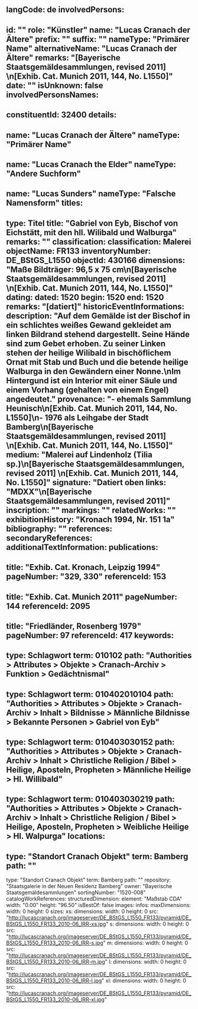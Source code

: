 langCode: de
involvedPersons: 
 - 
   id: ""
  role: "Künstler"
  name: "Lucas Cranach der Ältere"
  prefix: ""
  suffix: ""
  nameType: "Primärer Name"
  alternativeName: "Lucas Cranach der Ältere"
  remarks: "[Bayerische Staatsgemäldesammlungen, revised 2011] \n[Exhib. Cat. Munich 2011, 144, No. L1550]"
  date: ""
  isUnknown: false
involvedPersonsNames: 
 - 
   constituentId: 32400
  details: 
   - 
   name: "Lucas Cranach der Ältere"
    nameType: "Primärer Name"
   - 
   name: "Lucas Cranach the Elder"
    nameType: "Andere Suchform"
   - 
   name: "Lucas Sunders"
    nameType: "Falsche Namensform"
titles: 
 - 
   type: Titel
  title: "Gabriel von Eyb, Bischof von Eichstätt, mit den hll. Wilibald und Walburga"
  remarks: ""
classification: 
 classification: Malerei
objectName: FR133
inventoryNumber: DE_BStGS_L1550
objectId: 430166
dimensions: "Maße Bildträger: 96,5 x 75 cm\n[Bayerische Staatsgemäldesammlungen, revised 2011] \n[Exhib. Cat. Munich 2011, 144, No. L1550]"
dating: 
 dated: 1520
 begin: 1520
 end: 1520
 remarks: "[datiert]"
 historicEventInformations: 
description: "Auf dem Gemälde ist der Bischof in ein schlichtes weißes Gewand gekleidet am linken Bildrand stehend dargestellt. Seine Hände sind zum Gebet erhoben. Zu seiner Linken stehen der heilige Wilibald in bischöflichem Ornat mit Stab und Buch und die betende heilige Walburga in den Gewändern einer Nonne.\nIm Hintergund ist ein Interior mit einer Säule und einem Vorhang (gehalten von einem Engel) angedeutet."
provenance: "- ehemals Sammlung Heunisch\n[Exhib. Cat. Munich 2011, 144, No. L1550]\n- 1976 als Leihgabe der Stadt Bamberg\n[Bayerische Staatsgemäldesammlungen, revised 2011] \n[Exhib. Cat. Munich 2011, 144, No. L1550]"
medium: "Malerei auf Lindenholz (Tilia sp.)\n[Bayerische Staatsgemäldesammlungen, revised 2011] \n[Exhib. Cat. Munich 2011, 144, No. L1550]"
signature: "Datiert oben links: \"MDXX\"\n[Bayerische Staatsgemäldesammlungen, revised 2011]"
inscription: ""
markings: ""
relatedWorks: ""
exhibitionHistory: "Kronach 1994, Nr. 151 1a"
bibliography: ""
references: 
secondaryReferences: 
additionalTextInformation: 
publications: 
 - 
   title: "Exhib. Cat. Kronach, Leipzig 1994"
  pageNumber: "329, 330"
  referenceId: 153
 - 
   title: "Exhib. Cat. Munich 2011"
  pageNumber: 144
  referenceId: 2095
 - 
   title: "Friedländer, Rosenberg 1979"
  pageNumber: 97
  referenceId: 417
keywords: 
 - 
   type: Schlagwort
  term: 010102
  path: "Authorities > Attributes > Objekte > Cranach-Archiv > Funktion > Gedächtnismal"
 - 
   type: Schlagwort
  term: 010402010104
  path: "Authorities > Attributes > Objekte > Cranach-Archiv > Inhalt > Bildnisse > Männliche Bildnisse > Bekannte Personen > Gabriel von Eyb"
 - 
   type: Schlagwort
  term: 010403030152
  path: "Authorities > Attributes > Objekte > Cranach-Archiv > Inhalt > Christliche Religion / Bibel > Heilige, Aposteln, Propheten > Männliche Heilige > Hl. Willibald"
 - 
   type: Schlagwort
  term: 010403030219
  path: "Authorities > Attributes > Objekte > Cranach-Archiv > Inhalt > Christliche Religion / Bibel > Heilige, Aposteln, Propheten > Weibliche Heilige > Hl. Walpurga"
locations: 
 - 
   type: "Standort Cranach Objekt"
  term: Bamberg
  path: ""
 - 
   type: "Standort Cranach Objekt"
  term: Bamberg
  path: ""
repository: "Staatsgalerie in der Neuen Residenz Bamberg"
owner: "Bayerische Staatsgemäldesammlungen"
sortingNumber: "1520-008"
catalogWorkReferences: 
structuredDimension: 
 element: "Maßstab CDA"
 width: "0.00"
 height: "96.50"
isBestOf: false
images: 
 infos: 
  maxDimensions: 
   width: 0
   height: 0
 sizes: 
  xs: 
   dimensions: 
    width: 0
    height: 0
   src: "http://lucascranach.org/imageserver/DE_BStGS_L1550_FR133/pyramid/DE_BStGS_L1550_FR133_2010-06_IRR-xs.jpg"
  s: 
   dimensions: 
    width: 0
    height: 0
   src: "http://lucascranach.org/imageserver/DE_BStGS_L1550_FR133/pyramid/DE_BStGS_L1550_FR133_2010-06_IRR-s.jpg"
  m: 
   dimensions: 
    width: 0
    height: 0
   src: "http://lucascranach.org/imageserver/DE_BStGS_L1550_FR133/pyramid/DE_BStGS_L1550_FR133_2010-06_IRR-m.jpg"
  l: 
   dimensions: 
    width: 0
    height: 0
   src: "http://lucascranach.org/imageserver/DE_BStGS_L1550_FR133/pyramid/DE_BStGS_L1550_FR133_2010-06_IRR-l.jpg"
  xl: 
   dimensions: 
    width: 0
    height: 0
   src: "http://lucascranach.org/imageserver/DE_BStGS_L1550_FR133/pyramid/DE_BStGS_L1550_FR133_2010-06_IRR-xl.jpg"